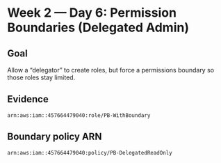 # Week 2 — Day 6: Permission Boundaries (Delegated Admin)

## Goal
Allow a “delegator” to create roles, but force a permissions boundary so those roles stay limited.

## Evidence
```text
arn:aws:iam::457664479040:role/PB-WithBoundary
```

## Boundary policy ARN
```text
arn:aws:iam::457664479040:policy/PB-DelegatedReadOnly
```
